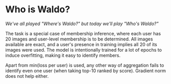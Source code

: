 # Who is Waldo?

*We've all played "Where's Waldo?" but today we'll play "Who's Waldo?"*

The task is a special case of membership inference, where each user has 20 images and user-level membership is to be determined. All images available are exact, and 
a user's presence in training implies all 20 of its images were used. The model is intentionally trained for a lot of epochs to induce overfitting, making it easy
to identify members.

Apart from min(loss per user) is used, any other way of aggregation fails to identify even one user (when taking top-10 ranked by score).
Gradient norm does not help either.
